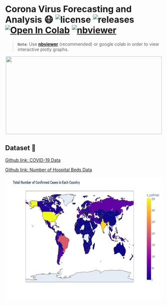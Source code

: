 # Corona Virus Forecasting and Analysis 😷 ![license](https://img.shields.io/github/license/Pegah-Ardehkhani/Corona-Virus-Forcasting-and-Analysis.svg) ![releases](https://img.shields.io/github/release/Pegah-Ardehkhani/Corona-Virus-Forecasting-and-Analysis.svg) <a href="https://colab.research.google.com/drive/1PGUkvmC0KyATxnwTIL7ZTmRosd7ddJ7V?usp=sharing" target="_parent\"><img src="https://colab.research.google.com/assets/colab-badge.svg" alt="Open In Colab"/></a> [![nbviewer](https://img.shields.io/badge/render-nbviewer-orange.svg)](https://nbviewer.org/github/Pegah-Ardehkhani/Corona-Virus-Forcasting-and-Analysis/blob/main/Corona%20Virus%20Forcasting%20and%20Analysis.ipynb)

> **`Note`**: Use [**nbviewer**](https://nbviewer.org/github/Pegah-Ardehkhani/Corona-Virus-Forcasting-and-Analysis/blob/main/Corona%20Virus%20Forcasting%20and%20Analysis.ipynb) (recommended) or google colab in order to view interactive plotly graphs.

<p align="center">
  <img width="500" height="250" src="https://www.ukemed.com/assets/Files/Images/Corona.gif">
</p>

## Dataset 📔

[Github link: COVID-19 Data](https://github.com/CSSEGISandData/COVID-19)

[Github link: Number of Hospital Beds Data](https://github.com/yzereh/Number-of-hospital-beds-/blob/master/n_of_hosp_beds.csv)

<p align="center">
  <img width="800" height="400" src="https://github.com/Pegah-Ardehkhani/Corona-Virus-Forcasting-and-Analysis/blob/main/Total%20Number%20of%20Confirmed%20Cases%20in%20Each%20Country.png">
</p>
